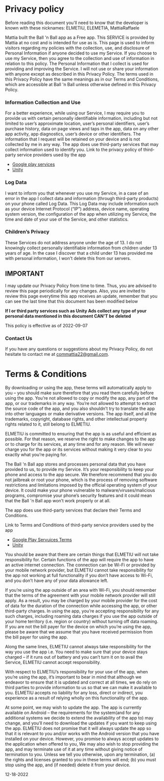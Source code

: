 # Privacy policy

Before reading this document you'll need to know that the developer is known with these nicknames: ELMETIU, ELEMETIA, MattiaRaffaele

Mattia built the Ball 'n Ball app as a Free app. This SERVICE is provided by Mattia at no cost and is intended for use as is.
This page is used to inform visitors regarding my policies with the collection, use, and disclosure of Personal Information if anyone decided to use my Service.
If you choose to use my Service, then you agree to the collection and use of information in relation to this policy. The Personal Information that I collect is used for providing and improving the Service. I will not use or share your information with anyone except as described in this Privacy Policy.
The terms used in this Privacy Policy have the same meanings as in our Terms and Conditions, which are accessible at Ball 'n Ball unless otherwise defined in this Privacy Policy.

### Information Collection and Use
For a better experience, while using our Service, I may require you to provide us with certain personally identifiable information, including but not limited to user’s approximate location, user’s personal identifiers, user’s purchase history, data on page views and taps in the app, data on any other app activity, app diagnostics, user’s device or other identifiers. The information that I request will be retained on your device and is not collected by me in any way.
The app does use third-party services that may collect information used to identify you.
Link to the privacy policy of third-party service providers used by the app
* [Google play services](https://policies.google.com/privacy)
* [Unity](https://unity.com/legal/privacy-policy)

### Log Data
I want to inform you that whenever you use my Service, in a case of an error in the app I collect data and information (through third-party products) on your phone called Log Data. This Log Data may include information such as your device Internet Protocol (“IP”) address, device name, operating system version, the configuration of the app when utilizing my Service, the time and date of your use of the Service, and other statistics.

### Children’s Privacy
These Services do not address anyone under the age of 13. I do not knowingly collect personally identifiable information from children under 13 years of age. In the case I discover that a child under 13 has provided me with personal information, I won't delete this from our servers.

## IMPORTANT
I may update our Privacy Policy from time to time. Thus, you are advised to review this page periodically for any changes.
Also, you are invited to review this page everytime this app receives an update, remember that you can see the last time that this document has been modified below

**If I or third party services such as Unity Ads collect any type of your personal data mentioned in this document CAN'T be deleted**



This policy is effective as of 2022-09-07

### Contact Us
If you have any questions or suggestions about my Privacy Policy, do not hesitate to contact me at commattia22@gmail.com.



# Terms & Conditions
By downloading or using the app, these terms will automatically apply to you – you should make sure therefore that you read them carefully before using the app. You’re not allowed to copy or modify the app, any part of the app, or our trademarks in any way. You’re not allowed to attempt to extract the source code of the app, and you also shouldn’t try to translate the app into other languages or make derivative versions. The app itself, and all the trademarks, copyright, database rights, and other intellectual property rights related to it, still belong to ELMETIU.

ELMETIU is committed to ensuring that the app is as useful and efficient as possible. For that reason, we reserve the right to make changes to the app or to charge for its services, at any time and for any reason. We will never charge you for the app or its services without making it very clear to you exactly what you’re paying for.

The Ball 'n Ball app stores and processes personal data that you have provided to us, to provide my Service. It’s your responsibility to keep your phone and access to the app secure. We therefore recommend that you do not jailbreak or root your phone, which is the process of removing software restrictions and limitations imposed by the official operating system of your device. It could make your phone vulnerable to malware/viruses/malicious programs, compromise your phone’s security features and it could mean that the Ball 'n Ball app won’t work properly or at all.

The app does use third-party services that declare their Terms and Conditions.

Link to Terms and Conditions of third-party service providers used by the app

* [Google Play Servuices Terms](https://policies.google.com/terms)
* [Unity](https://unity.com/legal/terms-of-service)

You should be aware that there are certain things that ELMETIU will not take responsibility for. Certain functions of the app will require the app to have an active internet connection. The connection can be Wi-Fi or provided by your mobile network provider, but ELMETIU cannot take responsibility for the app not working at full functionality if you don’t have access to Wi-Fi, and you don’t have any of your data allowance left.

If you’re using the app outside of an area with Wi-Fi, you should remember that the terms of the agreement with your mobile network provider will still apply. As a result, you may be charged by your mobile provider for the cost of data for the duration of the connection while accessing the app, or other third-party charges. In using the app, you’re accepting responsibility for any such charges, including roaming data charges if you use the app outside of your home territory (i.e. region or country) without turning off data roaming. If you are not the bill payer for the device on which you’re using the app, please be aware that we assume that you have received permission from the bill payer for using the app.

Along the same lines, ELMETIU cannot always take responsibility for the way you use the app i.e. You need to make sure that your device stays charged – if it runs out of battery and you can’t turn it on to avail the Service, ELMETIU cannot accept responsibility.

With respect to ELMETIU’s responsibility for your use of the app, when you’re using the app, it’s important to bear in mind that although we endeavor to ensure that it is updated and correct at all times, we do rely on third parties to provide information to us so that we can make it available to you. ELMETIU accepts no liability for any loss, direct or indirect, you experience as a result of relying wholly on this functionality of the app.

At some point, we may wish to update the app. The app is currently available on Android – the requirements for the system(and for any additional systems we decide to extend the availability of the app to) may change, and you’ll need to download the updates if you want to keep using the app. ELMETIU does not promise that it will always update the app so that it is relevant to you and/or works with the Android version that you have installed on your device. However, you promise to always accept updates to the application when offered to you, We may also wish to stop providing the app, and may terminate use of it at any time without giving notice of termination to you. Unless we tell you otherwise, upon any termination, (a) the rights and licenses granted to you in these terms will end; (b) you must stop using the app, and (if needed) delete it from your device.

12-18-2022
